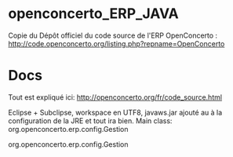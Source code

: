 # openconcerto_ERP_JAVA
Copie du Dépôt officiel du code source de l'ERP OpenConcerto : http://code.openconcerto.org/listing.php?repname=OpenConcerto


# Docs
Tout est expliqué ici:
http://openconcerto.org/fr/code_source.html

Eclipse + Subclipse, workspace en UTF8, javaws.jar ajouté au à la configuration de la JRE et tout ira bien.
Main class: org.openconcerto.erp.config.Gestion

org.openconcerto.erp.config.Gestion
